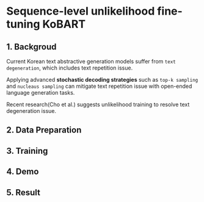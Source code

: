 # Sequence-level unlikelihood fine-tuning KoBART

## 1. Backgroud
Current Korean text abstractive generation models suffer from ```text degeneration```, which includes text repetition issue.

Applying advanced <b>stochastic decoding strategies</b> such as ```top-k sampling``` and ```nucleaus sampling``` can mitigate text repetition issue with open-ended language generation tasks. 

Recent research(Cho et al.) suggests unlikelihood training to resolve text degeneration issue.


## 2. Data Preparation

## 3. Training

## 4. Demo

## 5. Result